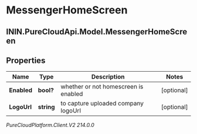 # MessengerHomeScreen

## ININ.PureCloudApi.Model.MessengerHomeScreen

## Properties

|Name | Type | Description | Notes|
|------------ | ------------- | ------------- | -------------|
| **Enabled** | **bool?** | whether or not homescreen is enabled | [optional] |
| **LogoUrl** | **string** | to capture uploaded company logoUrl | [optional] |



_PureCloudPlatform.Client.V2 214.0.0_
